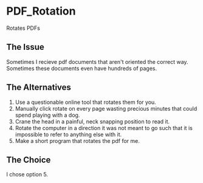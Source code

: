 # PDF_Rotation
Rotates PDFs

## The Issue
Sometimes I recieve pdf documents that aren't oriented the correct way. Sometimes these documents even have hundreds of pages.   

## The Alternatives 
1. Use a questionable online tool that rotates them for you.
2. Manually click rotate on every page wasting precious minutes that could spend playing with a dog.
3. Crane the head in a painful, neck snapping position to read it.
4. Rotate the computer in a direction it was not meant to go such that it is impossible to refer to anything else with it.
5. Make a short program that rotates the pdf for me.

## The Choice
I chose option 5. 
